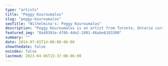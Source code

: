 ```yaml
---
type: "artists"
title: "Peggy Kouroumalos"
slug: "peggy-kouroumalos"
seoTitle: "Wilhelmina's: Peggy Kouroumalos"
description: "Peggy Kouroumalos is an artist from Toronto, Ontario currently living in Montreal, Quebec. She studied drawing and painting at the Ontario College of Art + Design University and in 2015 graduated with an MFA at Concordia University. Trained mainly as an oil painter, she has recently switched her focus to watercolour and ceramics where she creates work composed of interchangeable elements: symbols and icons that create ongoing open-ended narratives that explore death, desire, and transformation. Her art reveals a fever dream soaked with ancient Greek myth interspersed with pop cultural elements from film, literature, and historical art, aiming to strike the balance between the mythic and mundane, the sacred and profane. She has exhibited in Canada, the U.S. and Europe, has participated in international residencies and is a recipient of grants from the Elizabeth Greenshields Foundation and the Conseil des art et des Lettres du Quebec."
featured_img: "8a40381e-4f8b-4de2-2401-46abe6183300"
summary: ""
date: 2014-07-01T14:00:00-06:00
showthedate: false
noindex: false
lastmod: 2023-04-06T15:37:00-06:00
---
```

